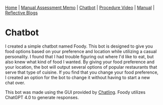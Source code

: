 [Home](index.md) | [Manual Assessment Memo](manual_assessment_memo.md) | [Chatbot](chatbot.md) | [Procedure Video](procedure_video.md) | [Manual](manual.md) | [Reflective Blogs](reflective_blogs.md)

# Chatbot
I created a simple chatbot named Foody. This bot is designed to give you food options based on your preference and location while utilizing a casual personality. I found that I had trouble figuring out where I'd like to eat, but also knew what kind of food I wanted. By giving your food preference and your location, the bot will output several options of popular restaurants that serve that type of cuisine. If you find that you change your food preference, I created an option for the bot to change it without having to start a new chat over.

This bot was made using the GUI provided by [Chatling](https://chatling.ai/). Foody utilizes ChatGPT 4.0 to generate responses.

<script> window.chtlConfig = { chatbotId: "7696273282", display: "page_inline" } </script>
<div id="chatling-inline-bot" style="width: 100%; height: 500px;"></div>
<script async data-id="7696273282" data-display="page_inline" id="chatling-embed-script" type="text/javascript" src="https://chatling.ai/js/embed.js"></script>
